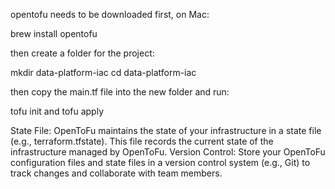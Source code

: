 opentofu needs to be downloaded first, on Mac:

brew install opentofu

then create a folder for the project:

mkdir data-platform-iac cd data-platform-iac

then copy the main.tf file into the new folder and run:

tofu init and tofu apply

State File: OpenToFu maintains the state of your infrastructure in a state file (e.g., terraform.tfstate). This file records the current state of the infrastructure managed by OpenToFu. Version Control: Store your OpenToFu configuration files and state files in a version control system (e.g., Git) to track changes and collaborate with team members.
